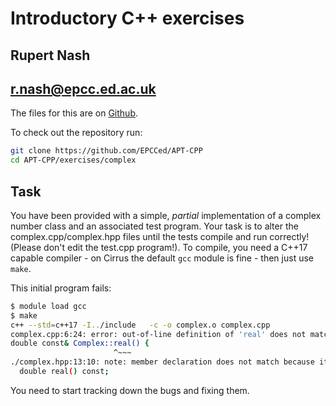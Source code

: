 # Introductory C++ exercises
## Rupert Nash
## r.nash@epcc.ed.ac.uk

The files for this are on [Github](https://github.com/EPCCed/APT-CPP).

To check out the repository run:

```bash
git clone https://github.com/EPCCed/APT-CPP
cd APT-CPP/exercises/complex
```

## Task

You have been provided with a simple, *partial* implementation of a complex number class and an associated test program. Your task is to alter the complex.cpp/complex.hpp files until the tests compile and run correctly! (Please don't edit the test.cpp program!). To compile, you need a C++17 capable compiler - on Cirrus the default `gcc` module is fine - then just use `make`.

This initial program fails:

```bash
$ module load gcc
$ make
c++ --std=c++17 -I../include   -c -o complex.o complex.cpp
complex.cpp:6:24: error: out-of-line definition of 'real' does not match any declaration in 'Complex'
double const& Complex::real() {
                       ^~~~
./complex.hpp:13:10: note: member declaration does not match because it is const qualified
  double real() const;

```

You need to start tracking down the bugs and fixing them.

